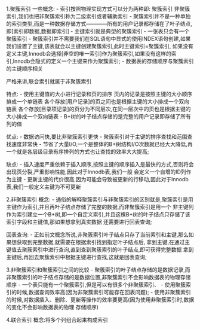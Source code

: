 1.聚簇索引
  一些概念:
    - 索引按照物理实现方式可以分为两种即: 聚簇索引 非聚簇索引,我们也把非聚簇索引称为二级索引或者辅助索引
    - 聚簇索引并不是一种单独的索引类型,而是一种数据存储方式————所有的用户记录都存储在了叶子结点,即[索引即数据,数据即索引]
    - 主键索引就是典型的聚簇索引
    - 一张表只会有一个聚簇索引
    - 聚簇索引并不需要我们在SQL语句中显式的使用INDEX语句创建,如果我们设置了主键,该表就会以主键创建聚簇索引,此时主键索引=聚簇索引,
      如果没有定义主键,Innodb会选择[非空的唯一索引]作为聚簇索引,如果没有这样的索引,Innodb会隐式的定义一个主键来作为聚簇索引;
    - 数据表的存储顺序与聚簇索引的主键顺序相关


严格来讲,联合索引就属于非聚簇索引

  特点:
    - 使用主键值的大小进行记录和页的排序
      页内的记录是按照主键的大小顺序排成一个单链表
      各个存放[用户记录]的页之间也是根据主键的大小排成一个双向链表
      各个存放[目录项记录]的页分为不同层次,在同一层次中的页也是根据主键的大小排成一个双向链表
    - B+树的叶子结点存储的是完整的用户记录即存储了所有列的值

  优点:
    - 数据访问快,要比非聚簇索引更快
    - 聚簇索引对于主键的排序查找和范围查找速度非常快
    - 节省了大量I/O,一个是整体的B+树结构I/O次数就已经大大降低,再一个就是各层级目录有序排列的方式也让查找的效率大大提高;

  缺点:
    - 插入速度严重依赖于插入顺序,按照主键的顺序插入是最快的方式,否则将会出现页分裂,严重影响性能,因此对于Innodb表,我们一般
      会定义一个自增的ID列作为主键
    - 更新主键的代价很高,因为可能会导致被更新的行移动,因此对于Innodb表,我们一般定义主键为不可更新

2.非聚簇索引
  概念:
    - 通俗的解释聚簇索引与非聚簇索引的区别就是,聚簇索引是用主键作为索引,并且再叶子结点存储了完整的数据,而非聚簇索引是用一个
      非主键列作为索引建立一个B+树,即一个自定义索引,并且这棵B+树的叶子结点只存储了该索引字段和主键值,那如果想拿到真实数据
      还需要进行回表查询;

  回表查询:
    - 正如前文概念所说,非聚簇索引叶子结点只存了当前索引和主键,那么如果想获取到完整数据,就需要在根据索引找到指定叶子结点后,
      拿到主键,在通过主键值去聚簇索引中进行查询,直到查到聚簇索引的叶子结点,即可获得完整数据
      拿到主键后,再回去聚簇索引中根据主键进行查找,这就是回表查询;
  
3.非聚簇索引和聚簇索引之间的比较
    - 聚簇索引的叶子结点存储的是数据记录,而非聚簇索引的叶子结点存储的是数据位置,非聚簇索引不会影响数据表的物理存储顺序
    - 一个表只能有一个聚簇索引,但是可以有很多个非聚簇索引、
    - 使用聚簇索引的时候,数据查询效率高(因为非聚簇索引可能存在回表问题);
    - 使用非聚簇索引的时候,对数据插入、删除、更新等操作的效率要更高(因为使用非聚簇索引时,数据的变化不会影响数据表的物理
      存储顺序)

4.联合索引
  概念:将多个列组合起来构成索引